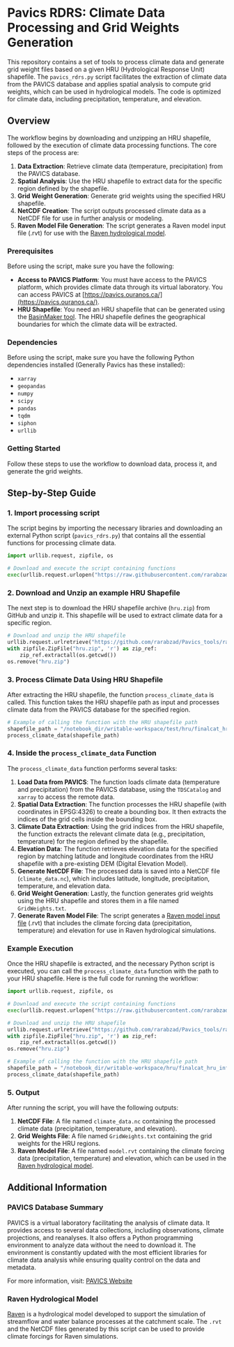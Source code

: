# Pavics RDRS: Climate Data Processing and Grid Weights Generation

This repository contains a set of tools to process climate data and generate grid weight files based on a given HRU (Hydrological Response Unit) shapefile. The `pavics_rdrs.py` script facilitates the extraction of climate data from the PAVICS database and applies spatial analysis to compute grid weights, which can be used in hydrological models. The code is optimized for climate data, including precipitation, temperature, and elevation.

## Overview

The workflow begins by downloading and unzipping an HRU shapefile, followed by the execution of climate data processing functions. The core steps of the process are:

1. **Data Extraction**: Retrieve climate data (temperature, precipitation) from the PAVICS database.
2. **Spatial Analysis**: Use the HRU shapefile to extract data for the specific region defined by the shapefile.
3. **Grid Weight Generation**: Generate grid weights using the specified HRU shapefile.
4. **NetCDF Creation**: The script outputs processed climate data as a NetCDF file for use in further analysis or modeling.
5. **Raven Model File Generation**: The script generates a Raven model input file (.rvt) for use with the [Raven hydrological model](https://raven.uwaterloo.ca/).

### Prerequisites

Before using the script, make sure you have the following:

- **Access to PAVICS Platform**: You must have access to the PAVICS platform, which provides climate data through its virtual laboratory. You can access PAVICS at [https://pavics.ouranos.ca/](https://pavics.ouranos.ca/).
- **HRU Shapefile**: You need an HRU shapefile that can be generated using the [BasinMaker tool](https://hydrology.uwaterloo.ca/basinmaker/). The HRU shapefile defines the geographical boundaries for which the climate data will be extracted.

### Dependencies

Before using the script, make sure you have the following Python dependencies installed (Generally Pavics has these installed):

- `xarray`
- `geopandas`
- `numpy`
- `scipy`
- `pandas`
- `tqdm`
- `siphon`
- `urllib`

### Getting Started

Follow these steps to use the workflow to download data, process it, and generate the grid weights.

## Step-by-Step Guide

### 1. Import processing script 

The script begins by importing the necessary libraries and downloading an external Python script (`pavics_rdrs.py`) that contains all the essential functions for processing climate data.

```python
import urllib.request, zipfile, os

# Download and execute the script containing functions
exec(urllib.request.urlopen("https://raw.githubusercontent.com/rarabzad/Pavics_tools/refs/heads/main/RDRS/pavics_rdrs.py").read())
```

### 2. Download and Unzip an example HRU Shapefile

The next step is to download the HRU shapefile archive (`hru.zip`) from GitHub and unzip it. This shapefile will be used to extract climate data for a specific region.

```python
# Download and unzip the HRU shapefile
urllib.request.urlretrieve("https://github.com/rarabzad/Pavics_tools/raw/refs/heads/main/RDRS/hru.zip", "hru.zip")
with zipfile.ZipFile("hru.zip", 'r') as zip_ref:
    zip_ref.extractall(os.getcwd())
os.remove("hru.zip")
```

### 3. Process Climate Data Using HRU Shapefile

After extracting the HRU shapefile, the function `process_climate_data` is called. This function takes the HRU shapefile path as input and processes climate data from the PAVICS database for the specified region.

```python
# Example of calling the function with the HRU shapefile path
shapefile_path = "/notebook_dir/writable-workspace/test/hru/finalcat_hru_info.shp"  # Replace with actual path
process_climate_data(shapefile_path)
```

### 4. Inside the `process_climate_data` Function

The `process_climate_data` function performs several tasks:

1. **Load Data from PAVICS**: The function loads climate data (temperature and precipitation) from the PAVICS database, using the `TDSCatalog` and `xarray` to access the remote data.
2. **Spatial Data Extraction**: The function processes the HRU shapefile (with coordinates in EPSG:4326) to create a bounding box. It then extracts the indices of the grid cells inside the bounding box.
3. **Climate Data Extraction**: Using the grid indices from the HRU shapefile, the function extracts the relevant climate data (e.g., precipitation, temperature) for the region defined by the shapefile.
4. **Elevation Data**: The function retrieves elevation data for the specified region by matching latitude and longitude coordinates from the HRU shapefile with a pre-existing DEM (Digital Elevation Model).
5. **Generate NetCDF File**: The processed data is saved into a NetCDF file (`climate_data.nc`), which includes latitude, longitude, precipitation, temperature, and elevation data.
6. **Grid Weight Generation**: Lastly, the function generates grid weights using the HRU shapefile and stores them in a file named `GridWeights.txt`.
7. **Generate Raven Model File**: The script generates a [Raven model input file](https://raven.uwaterloo.ca/) (.rvt) that includes the climate forcing data (precipitation, temperature) and elevation for use in Raven hydrological simulations.

### Example Execution

Once the HRU shapefile is extracted, and the necessary Python script is executed, you can call the `process_climate_data` function with the path to your HRU shapefile. Here is the full code for running the workflow:

```python
import urllib.request, zipfile, os

# Download and execute the script containing functions
exec(urllib.request.urlopen("https://raw.githubusercontent.com/rarabzad/Pavics_tools/refs/heads/main/RDRS/pavics_rdrs.py").read())

# Download and unzip the HRU shapefile
urllib.request.urlretrieve("https://github.com/rarabzad/Pavics_tools/raw/refs/heads/main/RDRS/hru.zip", "hru.zip")
with zipfile.ZipFile("hru.zip", 'r') as zip_ref:
    zip_ref.extractall(os.getcwd())
os.remove("hru.zip")

# Example of calling the function with the HRU shapefile path
shapefile_path = "/notebook_dir/writable-workspace/hru/finalcat_hru_info.shp"  # Replace with actual path
process_climate_data(shapefile_path)
```

### 5. Output

After running the script, you will have the following outputs:

1. **NetCDF File**: A file named `climate_data.nc` containing the processed climate data (precipitation, temperature, and elevation).
2. **Grid Weights File**: A file named `GridWeights.txt` containing the grid weights for the HRU regions.
3. **Raven Model File**: A file named `model.rvt` containing the climate forcing data (precipitation, temperature) and elevation, which can be used in the [Raven hydrological model](https://raven.uwaterloo.ca/).

## Additional Information

### PAVICS Database Summary

PAVICS is a virtual laboratory facilitating the analysis of climate data. It provides access to several data collections, including observations, climate projections, and reanalyses. It also offers a Python programming environment to analyze data without the need to download it. The environment is constantly updated with the most efficient libraries for climate data analysis while ensuring quality control on the data and metadata.

For more information, visit: [PAVICS Website](https://pavics.ouranos.ca/)

### Raven Hydrological Model

[Raven](https://raven.uwaterloo.ca/) is a hydrological model developed to support the simulation of streamflow and water balance processes at the catchment scale. The `.rvt` and the NetCDF files generated by this script can be used to provide climate forcings for Raven simulations.
